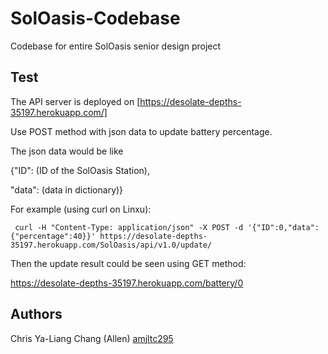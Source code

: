 # SolOasis-Codebase
Codebase for entire SolOasis senior design project

## Test

The API server is deployed on [https://desolate-depths-35197.herokuapp.com/]

Use POST method with json data to update battery percentage.

The json data would be like 

{"ID": (ID of the SolOasis Station),

 "data": (data in dictionary)}

For example (using curl on Linxu):
```
 curl -H "Content-Type: application/json" -X POST -d '{"ID":0,"data":{"percentage":40}}' https://desolate-depths-35197.herokuapp.com/SolOasis/api/v1.0/update/
```

Then the update result could be seen using GET method:

https://desolate-depths-35197.herokuapp.com/battery/0



## Authors

Chris
Ya-Liang Chang (Allen) [amjltc295]("https://github.com/amjltc295")
